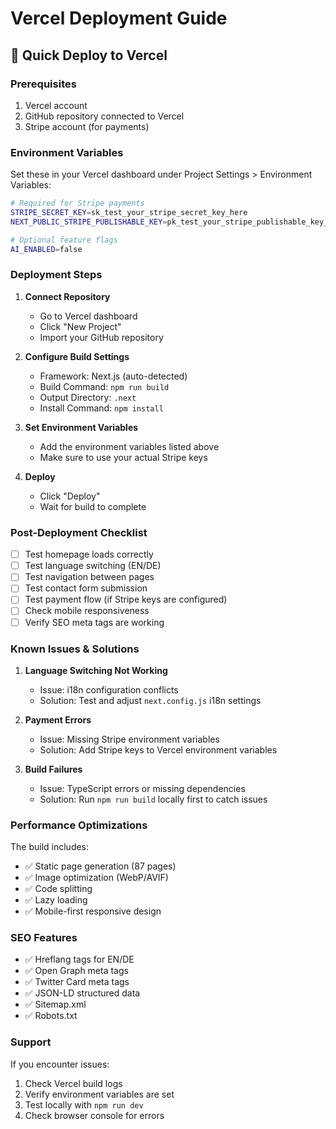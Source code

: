 # Vercel Deployment Guide

## 🚀 Quick Deploy to Vercel

### Prerequisites
1. Vercel account
2. GitHub repository connected to Vercel
3. Stripe account (for payments)

### Environment Variables

Set these in your Vercel dashboard under Project Settings > Environment Variables:

```bash
# Required for Stripe payments
STRIPE_SECRET_KEY=sk_test_your_stripe_secret_key_here
NEXT_PUBLIC_STRIPE_PUBLISHABLE_KEY=pk_test_your_stripe_publishable_key_here

# Optional feature flags
AI_ENABLED=false
```

### Deployment Steps

1. **Connect Repository**
   - Go to Vercel dashboard
   - Click "New Project"
   - Import your GitHub repository

2. **Configure Build Settings**
   - Framework: Next.js (auto-detected)
   - Build Command: `npm run build`
   - Output Directory: `.next`
   - Install Command: `npm install`

3. **Set Environment Variables**
   - Add the environment variables listed above
   - Make sure to use your actual Stripe keys

4. **Deploy**
   - Click "Deploy"
   - Wait for build to complete

### Post-Deployment Checklist

- [ ] Test homepage loads correctly
- [ ] Test language switching (EN/DE)
- [ ] Test navigation between pages
- [ ] Test contact form submission
- [ ] Test payment flow (if Stripe keys are configured)
- [ ] Check mobile responsiveness
- [ ] Verify SEO meta tags are working

### Known Issues & Solutions

1. **Language Switching Not Working**
   - Issue: i18n configuration conflicts
   - Solution: Test and adjust `next.config.js` i18n settings

2. **Payment Errors**
   - Issue: Missing Stripe environment variables
   - Solution: Add Stripe keys to Vercel environment variables

3. **Build Failures**
   - Issue: TypeScript errors or missing dependencies
   - Solution: Run `npm run build` locally first to catch issues

### Performance Optimizations

The build includes:
- ✅ Static page generation (87 pages)
- ✅ Image optimization (WebP/AVIF)
- ✅ Code splitting
- ✅ Lazy loading
- ✅ Mobile-first responsive design

### SEO Features

- ✅ Hreflang tags for EN/DE
- ✅ Open Graph meta tags
- ✅ Twitter Card meta tags
- ✅ JSON-LD structured data
- ✅ Sitemap.xml
- ✅ Robots.txt

### Support

If you encounter issues:
1. Check Vercel build logs
2. Verify environment variables are set
3. Test locally with `npm run dev`
4. Check browser console for errors
